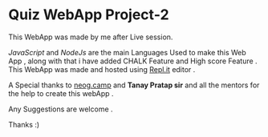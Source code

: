 # Quiz WebApp Project-2

This WebApp was made by me after Live session.

*JavaScript* and *NodeJs* are the main Languages Used to make this Web App , along with that i have added CHALK Feature and High score Feature .                                         
This WebApp was made and hosted using [Repl.it](https://repl.it) editor .

A Special thanks to [neog.camp](https://neog.camp) and **Tanay Pratap sir** and all the mentors for the help to create this webApp .

Any Suggestions are welcome .


Thanks :)